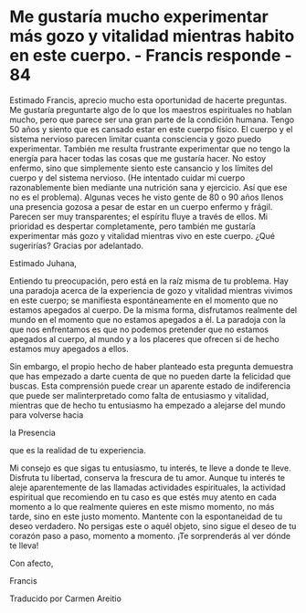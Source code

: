 # Me gustaría mucho experimentar más gozo y vitalidad mientras habito en este cuerpo. - Francis responde - 84

Estimado Francis, aprecio mucho esta oportunidad de hacerte preguntas. Me gustar&iacute;a preguntarte algo de lo que los maestros espirituales no hablan mucho, pero que parece ser una gran parte de la condici&oacute;n humana. Tengo 50 a&ntilde;os y siento que es cansado estar en este cuerpo f&iacute;sico. El cuerpo y el sistema nervioso parecen limitar cuanta consciencia y gozo puedo experimentar. Tambi&eacute;n me resulta frustrante experimentar que no tengo la energ&iacute;a para hacer todas las cosas que me gustar&iacute;a hacer. No estoy enfermo, sino que simplemente siento este cansancio y los l&iacute;mites del cuerpo y del sistema nervioso. (He intentado cuidar mi cuerpo razonablemente bien mediante una nutrici&oacute;n sana y ejercicio. As&iacute; que ese no es el problema). Algunas veces he visto gente de 80 o 90 a&ntilde;os llenos una presencia gozosa a pesar de estar en un cuerpo enfermo y fr&aacute;gil. Parecen ser muy transparentes; el esp&iacute;ritu fluye a trav&eacute;s de ellos. Mi prioridad es despertar completamente, pero tambi&eacute;n me gustar&iacute;a experimentar m&aacute;s gozo y vitalidad mientras vivo en este cuerpo. &iquest;Qu&eacute; sugerir&iacute;as? Gracias por adelantado.

Estimado Juhana,

Entiendo tu preocupaci&oacute;n, pero est&aacute; en la ra&iacute;z misma de tu problema. Hay una paradoja acerca de la experiencia de gozo y vitalidad mientras vivimos en este cuerpo; se manifiesta espont&aacute;neamente en el momento que no estamos apegados al cuerpo. De la misma forma, disfrutamos realmente del mundo en el momento que no estamos apegados a &eacute;l. La paradoja con la que nos enfrentamos es que no podemos pretender que no estamos apegados al cuerpo, al mundo y a los placeres que ofrecen si de hecho estamos muy apegados a ellos.

Sin embargo, el propio hecho de haber planteado esta pregunta demuestra que has empezado a darte cuenta de que no pueden darte la felicidad que buscas. Esta comprensi&oacute;n puede crear un aparente estado de indiferencia que puede ser malinterpretado como falta de entusiasmo y vitalidad, mientras que de hecho tu entusiasmo ha empezado a alejarse del mundo para volverse hacia 

la Presencia

 que es la realidad de tu experiencia.

Mi consejo es que sigas tu entusiasmo, tu inter&eacute;s, te lleve a donde te lleve. Disfruta tu libertad, conserva la frescura de tu amor. Aunque tu inter&eacute;s te aleje aparentemente de las llamadas actividades espirituales, la actividad espiritual que recomiendo en tu caso es que est&eacute;s muy atento en cada momento a lo que realmente quieres en este mismo momento, no m&aacute;s tarde, sino en este justo momento. Mantente con la espontaneidad de tu deseo verdadero. No persigas este o aqu&eacute;l objeto, sino sigue el deseo de tu coraz&oacute;n paso a paso, momento a momento. &iexcl;Te sorprender&aacute;s al ver d&oacute;nde te lleva!

Con afecto, 

Francis

Traducido por Carmen Areitio

